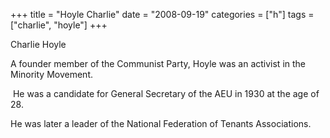 +++
title = "Hoyle Charlie"
date = "2008-09-19"
categories = ["h"]
tags = ["charlie", "hoyle"]
+++

Charlie Hoyle

A founder member of the Communist Party, Hoyle was an activist in the Minority Movement.

 He was a candidate for General Secretary of the AEU in 1930 at the age of 28.

He was later a leader of the National Federation of Tenants Associations.
